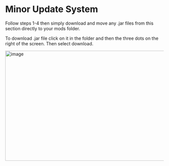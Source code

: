 # Minor Update System
Follow steps 1-4 then simply download and move any .jar files from this section directly to your mods folder.

To download .jar file click on it in the folder and then the three dots on the right of the screen. Then select download.  

<img width="900" height="350" alt="image" src="https://github.com/user-attachments/assets/77d9bf05-6d14-4d40-9535-a5d0e62de3c2" />

